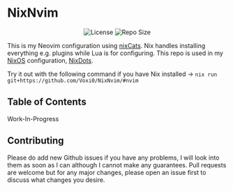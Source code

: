 # NixNvim
<p align="center">
    <img src="https://img.shields.io/github/license/Voxi0/NvimDots?style=flat-square&logo=Github&label=License&labelColor=black&color=white" alt="License">
    <img src="https://img.shields.io/github/languages/code-size/Voxi0/NvimDots?style=flat-square&logo=Files&label=Size&labelColor=black&color=white" alt="Repo Size">
</p>

This is my Neovim configuration using [nixCats](https://github.com/BirdeeHub/nixCats-nvim). Nix handles installing everything e.g. plugins while Lua is for configuring.
This repo is used in my [NixOS](https://nixos.org) configuration, [NixDots](https://github.com/Voxi0/NixDots).

Try it out with the following command if you have Nix installed ->
`nix run git+https://github.com/Voxi0/NixNvim/#nvim`

## Table of Contents
Work-In-Progress

## Contributing
Please do add new Github issues if you have any problems, I will look into them as soon as I can although I cannot make any guarantees. Pull requests are
welcome but for any major changes, please open an issue first to discuss what changes you desire.
